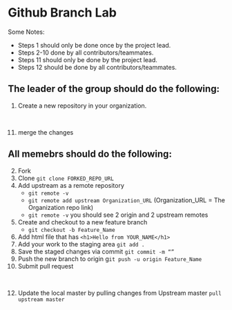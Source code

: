 # Github Branch Lab

Some Notes:
* Steps 1 should only be done once by the project lead.
* Steps 2-10 done by all contributors/teammates.
* Steps 11 should only be done by the project lead.
* Steps 12 should be done by all contributors/teammates.

## The leader of the group should do the following: 
1.  Create a new repository in your organization.

</br>

11. merge the changes


## All memebrs should do the following:
2. Fork
3. Clone `git clone FORKED_REPO_URL`
4. Add upstream as a remote repository
   - `git remote -v `
   - `git remote add upstream Organization_URL` (Organization_URL = The Organization repo link)
   - `git remote -v` you should see 2 origin and 2 upstream remotes 
5. Create and checkout to a new feature branch
    - `git checkout -b Feature_Name`
6. Add html file that has `<h1>Hello from YOUR_NAME</h1>`
7. Add your work to the staging area `git add .`
8. Save the staged changes via commit `git commit -m “”`
9. Push the new branch to origin g`it push -u origin Feature_Name`
10. Submit pull request

</br>

12. Update the local master by pulling changes from Upstream master `pull upstream master`
